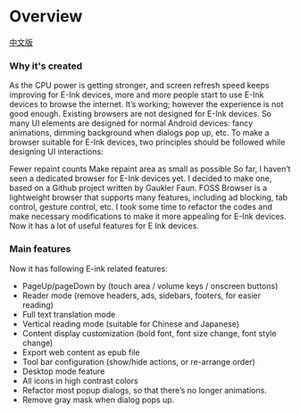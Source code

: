# Overview

[中文版](https://medium.com/ereadertips/einkbro-%E4%BD%BF%E7%94%A8%E6%95%99%E5%AD%B8%E8%88%87%E5%B0%8F%E6%8A%80%E5%B7%A7-db9c93b4d890)
### Why it's created

As the CPU power is getting stronger, and screen refresh speed keeps improving for E-Ink devices, more and more people start to use E-Ink devices to browse the internet. It’s working; however the experience is not good enough. Existing browsers are not designed for E-Ink devices. So many UI elements are designed for normal Android devices: fancy animations, dimming background when dialogs pop up, etc.
To make a browser suitable for E-Ink devices, two principles should be followed while designing UI interactions:

Fewer repaint counts
Make repaint area as small as possible
So far, I haven’t seen a dedicated browser for E-Ink devices yet. I decided to make one, based on a Github project written by Gaukler Faun. FOSS Browser is a lightweight browser that supports many features, including ad blocking, tab control, gesture control, etc. I took some time to refactor the codes and make necessary modifications to make it more appealing for E-Ink devices. Now it has a lot of useful features for E Ink devices.

### Main features

Now it has following E-ink related features:
* PageUp/pageDown by (touch area / volume keys / onscreen buttons)
* Reader mode (remove headers, ads, sidebars, footers, for easier reading)
* Full text translation mode
* Vertical reading mode (suitable for Chinese and Japanese)
* Content display customization (bold font, font size change, font style change)
* Export web content as epub file
* Tool bar configuration (show/hide actions, or re-arrange order)
* Desktop mode feature
* All icons in high contrast colors
* Refactor most popup dialogs, so that there’s no longer animations.
* Remove gray mask when dialog pops up.


